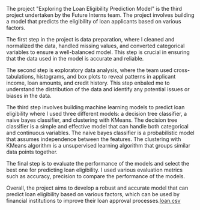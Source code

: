 The project "Exploring the Loan Eligibility Prediction Model" is the third project undertaken by the Future Interns team. The project involves building a model that predicts the eligibility of loan applicants based on various factors.

The first step in the project is data preparation, where I cleaned and normalized the data, handled missing values, and converted categorical variables to ensure a well-balanced model. This step is crucial in ensuring that the data used in the model is accurate and reliable.

The second step is exploratory data analysis, where the team used cross-tabulations, histograms, and box plots to reveal patterns in applicant income, loan amounts, and credit history. This step enbaled me  to understand the distribution of the data and identify any potential issues or biases in the data.

The third step involves building machine learning models to predict loan eligibility where I used three different models: a decision tree classifier, a naive bayes classifier, and clustering with KMeans. The decision tree classifier is a simple and effective model that can handle both categorical and continuous variables. The naive bayes classifier is a probabilistic model that assumes independence between the features. The clustering with KMeans algorithm is a unsupervised learning algorithm that groups similar data points together.

The final step is to evaluate the performance of the models and select the best one for predicting loan eligibility. I used various evaluation metrics such as accuracy, precision to compare the performance of the models.

Overall, the project aims to develop a robust and accurate model that can predict loan eligibility based on various factors, which can be used by financial institutions to improve their loan approval processes.[loan.csv](https://github.com/user-attachments/files/17844483/loan.csv)
